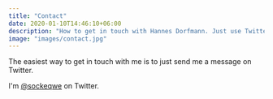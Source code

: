 ```yaml
---
title: "Contact"
date: 2020-01-10T14:46:10+06:00
description: "How to get in touch with Hannes Dorfmann. Just use Twitter."
image: "images/contact.jpg"
---
```

The easiest way to get in touch with me is to just send me a message on Twitter.

I'm [@sockeqwe](https://twitter.com/sockeqwe) on Twitter.
